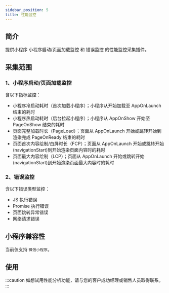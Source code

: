 ```yaml
---
sidebar_position: 5
title: 性能监控
---
```


## 简介

提供小程序 小程序启动/页面加载监控 和 错误监控 的性能监控采集插件。

## 采集范围

### 1、小程序启动/页面加载监控

含以下指标监控：

- 小程序冷启动耗时（首次加载小程序）；小程序从开始加载至 AppOnLaunch 结束的耗时
- 小程序热启动耗时（后台拉起小程序）；小程序从 AppOnShow 开始至 PageOnShow 结束的耗时
- 页面完整加载时长（PageLoad）；页面从 AppOnLaunch 开始或跳转开始到渲染完成 PageOnReady 结束的耗时
- 页面首次内容绘制/白屏时长（FCP）；页面从 AppOnLaunch 开始或跳转开始(navigationStart)到开始渲染页面内容时的耗时
- 页面最大内容绘制（LCP）；页面从 AppOnLaunch 开始或跳转开始(navigationStart)到开始渲染页面最大内容时的耗时

### 2、错误监控

含以下错误类型监控：

- JS 执行错误
- Promise 执行错误
- 页面跳转异常错误
- 网络请求错误

<!-- ### 3、网络请求监控

含以下内容监控：

- 请求地址
- 请求时长
- 请求错误码 -->

## 小程序兼容性

当前仅支持 `微信小程序`。

## 使用

:::caution
如想试用性能分析功能，请与您的客户成功经理或销售人员取得联系。
:::

<!--
## 集成

### 1、引入

#### 下载集成引入

- 下载插件包并复制至项目中：
**<font size="3"><https://assets.giocdn.com/sdk/minip/cdp/3.8.13/plugins.zip></font>**<br/>
**<font size="2">(如果您点击链接在浏览器中直接打开了文件并不是下载文件，请尝试右键点击链接，选择 `链接存储为...` 即可正常触发下载)</font>**

- 引入插件

```js
import gioPerformance from "./utils/plugins/gioPerformance"
```

#### npm集成引入

```js
import gioPerformance from "gio-webjs-sdk-cdp/plugins/gioPerformance"
```

### 2、注册

```js
gdp('registerPlugins', [gioPerformance]);
gdp('init', xxxx);
```

## 配置

集成性能采集插件时，默认开启 `小程序启动/页面加载监控` 和 `错误监控`。如您不需要其中某项监控内容，在初始化配置项选择指定内容关闭。

### 关闭小程序启动/页面加载监控

```js
gdp('init', 'your accountId', 'your dataSourceId', 'your AppId', {
    ...other settings
    performance: { monitor: false }
  }
);
```

### 关闭错误监控

```js
gdp('init', 'your accountId', 'your dataSourceId', 'your AppId', {
    ...other settings
    performance: { exception: false }
  }
);
```

 ### 关闭请求监控

```js
gdp('init', 'your accountId', 'your dataSourceId', {
    ...other settings
    performance: { network: false }
  }
);
```

### 设置请求监控排除名单

在实际的请求监控当中，可能会需要排除某些域名或接口的请求监控，这时只需要在`network`配置项中添加`exclude`字段，`exclude`值可以是一个域名字符串、一个正则表达式，或者是一个域名字符串和正则表达式组成的数组。

注意，一旦您配置了此项，则认为您开启请求监控。

```js
gdp('init', 'your accountId', 'your dataSourceId', {
    ...other settings
    performance: {
      network: {
        exclude: 'myhost.com'
        // 或 exclude: /myhost.com/gi
        // 或 exclude: ['myhost.com', /myhost.com/gi]
      }
    }
  }
);
```

## 注意

1、页面加载监控并非每次进入页面都会发送，而是首次进入页面或页面销毁后的重新加载页面才会产生对应的页面性能数据。

2、页面 FCP 和 LCP 的指标是根据微信提供的能力获取，可能会存在无值或时长比页面加载时长略大的情况。

3、如果您对请求监控设置了排除名单，使用纯字符串校验时应尽可能使用长且准确的字符，过短的字符串可能会使得其他请求被误过滤。

4、请求监控强制过滤了Gio上报的请求。 -->
